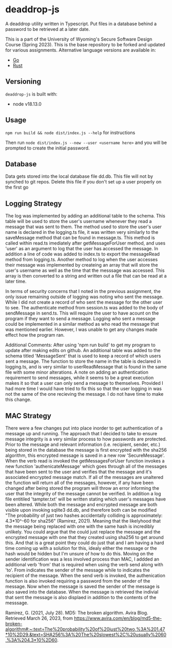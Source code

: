 #  deaddrop-js

A deaddrop utility written in Typescript. Put files in a database behind a password to be retrieved at a later date.

This is a part of the University of Wyoming's Secure Software Design Course (Spring 2023). This is the base repository to be forked and updated for various assignments. Alternative language versions are available in:
- [Go](https://github.com/andey-robins/deaddrop-go)
- [Rust](https://github.com/andey-robins/deaddrop-rs)

## Versioning

`deaddrop-js` is built with:
- node v18.13.0

## Usage

`npm run build && node dist/index.js --help` for instructions

Then run `node dist/index.js --new --user <username here>` and you will be prompted to create the initial password.

## Database

Data gets stored into the local database file dd.db. This file will not by synched to git repos. Delete this file if you don't set up a user properly on the first go

## Logging Strategy
The log was implemented by adding an additional table to the schema. This table will be used to store the user's username whenever they read a message that was sent to them. The method used to store the user's user name is declared in the logging.ts file, it was written very similarly to the saveMessage method that can be found in message.ts. This method is called within read.ts imediately after getMessageForUser method, and uses 'user' as an argument to log that the user has accessed the message. In addition a line of code was added to index.ts to export the messageRead method from logging.ts. Another method to log when the user accesses their message was implemented by createing an array that will store the user's username as well as the time that the messsage was accessed. This array is then converted to a string and written out a file that can be read at a later time.

In terms of security concerns that I noted in the previous assignment, the only issue remaining outside of logging was noting who sent the message. While I did not create a record of who sent the message for the other user to see. The authenticate method from session.ts was added to the body of sendMessage in send.ts. This will require the user to have acount on the program if they want to send a message. Logging who sent a message could be implemented in a similar method as who read the message that was mentioned earlier. However, I was unable to get any changes made effect how the program ran.

Additional Comments: 
After using 'npm run build' to get my program to update after making edits on github. An additional table was added to the schema titled 'MessageSent' that is used to keep a record of which users sent a message. The function to store the name in the table is declared in logging.ts, and is very similar to userReadMessage that is found in the same file with some minor alterations. A note on adding an authentication requirement to send messages, while it seems to be a great execution makes it so that a user can only send a message to themselves. Provided I had more time I would have tried to fix this so that the user logging in was not the same of the one recieving the message. I do not have time to make this change.


## MAC Strategy
There were a few changes put into place inorder to get authentication of a message up and running. The approach that I decided to take to ensure message integrity is a very similar process to how passwords are protected. Prior to the message and relevant information (i.e. recipient, sender, etc.) being stored in the database the message is first encrypted with the sha256 algorithm, this encrypted message is saved in a new row 'SecureMessage'. When the verb read is invoked the getMessagesForUser function invokes a new function 'authenicateMessage' which goes through all of the messages that have been sent to the user and verifies that the message and it's associated encrypted message match. If all of the messages are unaltered the function will return all of the messages, however, if any have been changed after being stored the program will throw an error informing the user that the integrity of the message cannot be verified. In addition a log file entitiled 'tampter.txt' will be written stating which user's messages have been altered. While both the message and encrypted message are both visible upon invoking sqlite3 dd.db, and therefore both can be modified "The probability of just two hashes accidentally colliding is approximately: 4.3*10^-60 for sha256" (Ramirez, 2021). Meaning that the likelyhood that the message being replaced with one with the same hash is incredibly unlikely. You could argue that the could just replace the message and the encrypted message with one that they created using sha256 to get around this. And that is a great point they could do just that and I am having a hard time coming up with a solution for this, idealy either the message or the hash would be hidden but I'm unsure of how to do this. Moving on the sender identification was a less involved process than MAC, I addded an additional verb 'from' that is required when using the verb send along with 'to'. From indicates the sender of the message while to indicates the recipient of the message. When the send verb is invoked, the authenication function is also invoked requiring a password from the sender of the message. Now when the message is saved the sender of the message is also saved into the database. When the message is retrieved the indivial that sent the message is also displaed in addition to the contents of the messsage.

​Ramirez, G. (2021, July 28). MD5: The broken algorithm. Avira Blog. Retrieved March 26, 2023, from https://www.avira.com/en/blog/md5-the-broken-algorithm#:~:text=The%20probability%20of%20just%20two,%3A%201.47*10%2D29.&text=SHA256%3A%20The%20slowest%2C%20usually%2060,%3A%204.3*10%2D60.
